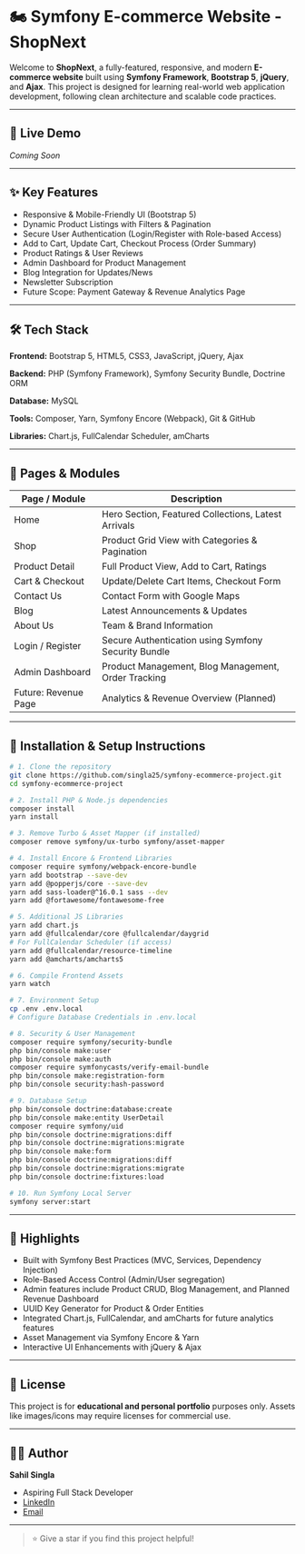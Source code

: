 # 🏍️ Symfony E-commerce Website - ShopNext

Welcome to **ShopNext**, a fully-featured, responsive, and modern **E-commerce website** built using **Symfony Framework**, **Bootstrap 5**, **jQuery**, and **Ajax**. This project is designed for learning real-world web application development, following clean architecture and scalable code practices.

---

## 🚀 Live Demo

*Coming Soon*

---

## ✨ Key Features

* Responsive & Mobile-Friendly UI (Bootstrap 5)
* Dynamic Product Listings with Filters & Pagination
* Secure User Authentication (Login/Register with Role-based Access)
* Add to Cart, Update Cart, Checkout Process (Order Summary)
* Product Ratings & User Reviews
* Admin Dashboard for Product Management
* Blog Integration for Updates/News
* Newsletter Subscription
* Future Scope: Payment Gateway & Revenue Analytics Page

---

## 🛠️ Tech Stack

**Frontend:** Bootstrap 5, HTML5, CSS3, JavaScript, jQuery, Ajax

**Backend:** PHP (Symfony Framework), Symfony Security Bundle, Doctrine ORM

**Database:** MySQL

**Tools:** Composer, Yarn, Symfony Encore (Webpack), Git & GitHub

**Libraries:** Chart.js, FullCalendar Scheduler, amCharts

---

## 📂 Pages & Modules

| Page / Module        | Description                                         |
| -------------------- | --------------------------------------------------- |
| Home                 | Hero Section, Featured Collections, Latest Arrivals |
| Shop                 | Product Grid View with Categories & Pagination      |
| Product Detail       | Full Product View, Add to Cart, Ratings             |
| Cart & Checkout      | Update/Delete Cart Items, Checkout Form             |
| Contact Us           | Contact Form with Google Maps                       |
| Blog                 | Latest Announcements & Updates                      |
| About Us             | Team & Brand Information                            |
| Login / Register     | Secure Authentication using Symfony Security Bundle |
| Admin Dashboard      | Product Management, Blog Management, Order Tracking |
| Future: Revenue Page | Analytics & Revenue Overview (Planned)              |

---

## 🔧 Installation & Setup Instructions

```bash
# 1. Clone the repository
git clone https://github.com/singla25/symfony-ecommerce-project.git
cd symfony-ecommerce-project

# 2. Install PHP & Node.js dependencies
composer install
yarn install

# 3. Remove Turbo & Asset Mapper (if installed)
composer remove symfony/ux-turbo symfony/asset-mapper

# 4. Install Encore & Frontend Libraries
composer require symfony/webpack-encore-bundle
yarn add bootstrap --save-dev
yarn add @popperjs/core --save-dev
yarn add sass-loader@^16.0.1 sass --dev
yarn add @fortawesome/fontawesome-free

# 5. Additional JS Libraries
yarn add chart.js
yarn add @fullcalendar/core @fullcalendar/daygrid
# For FullCalendar Scheduler (if access)
yarn add @fullcalendar/resource-timeline
yarn add @amcharts/amcharts5

# 6. Compile Frontend Assets
yarn watch

# 7. Environment Setup
cp .env .env.local
# Configure Database Credentials in .env.local

# 8. Security & User Management
composer require symfony/security-bundle
php bin/console make:user
php bin/console make:auth
composer require symfonycasts/verify-email-bundle
php bin/console make:registration-form
php bin/console security:hash-password

# 9. Database Setup
php bin/console doctrine:database:create
php bin/console make:entity UserDetail
composer require symfony/uid
php bin/console doctrine:migrations:diff
php bin/console doctrine:migrations:migrate
php bin/console make:form
php bin/console doctrine:migrations:diff
php bin/console doctrine:migrations:migrate
php bin/console doctrine:fixtures:load

# 10. Run Symfony Local Server
symfony server:start
```

---

## 📍 Highlights

* Built with Symfony Best Practices (MVC, Services, Dependency Injection)
* Role-Based Access Control (Admin/User segregation)
* Admin features include Product CRUD, Blog Management, and Planned Revenue Dashboard
* UUID Key Generator for Product & Order Entities
* Integrated Chart.js, FullCalendar, and amCharts for future analytics features
* Asset Management via Symfony Encore & Yarn
* Interactive UI Enhancements with jQuery & Ajax

---

## 📄 License

This project is for **educational and personal portfolio** purposes only.
Assets like images/icons may require licenses for commercial use.

---

## 👨‍💻 Author

**Sahil Singla**

* Aspiring Full Stack Developer
* [LinkedIn](https://www.linkedin.com/in/ssingla25)
* [Email](mailto:sahilrajiv.singla@gmail.com)

---

> ⭐ Give a star if you find this project helpful!
